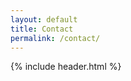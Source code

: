 ```yaml
---
layout: default
title: Contact
permalink: /contact/
---
```

<div class="home-wrap">
  {% include header.html %}
</div>
